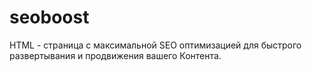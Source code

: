 # seoboost
HTML - страница с максимальной SEO оптимизацией для быстрого развертывания и продвижения вашего Контента.

